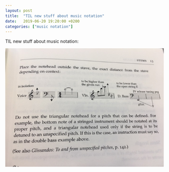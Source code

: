 ```yaml
---
layout: post
title:  "TIL new stuff about music notation"
date:   2019-06-20 19:20:00 +0200
categories: ["music notation"]
---
```

TIL new stuff about music notation:

![](/assets/images/IMG_0443.jpg)
